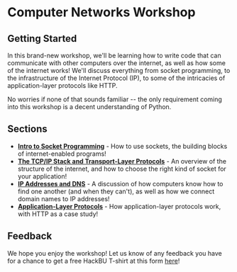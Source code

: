 # Computer Networks Workshop

## Getting Started

In this brand-new workshop, we'll be learning how to write code that can communicate with other computers over the internet, as well as how some of the internet works! We'll discuss everything from socket programming, to the infrastructure of the Internet Protocol (IP), to some of the intricacies of application-layer protocols like HTTP.

No worries if none of that sounds familiar -- the only requirement coming into this workshop is a decent understanding of Python.

## Sections

* **[Intro to Socket Programming](https://colab.research.google.com/github/HackBinghamton/ComputerNetworksWorkshop/blob/main/intro-sockets/introduction-to-socket-programming.ipynb)** - 
How to use sockets, the building blocks of internet-enabled programs!
* **[The TCP/IP Stack and Transport-Layer Protocols](https://colab.research.google.com/github/HackBinghamton/ComputerNetworksWorkshop/blob/main/tcp-ip-stack-and-transport.ipynb)** - 
An overview of the structure of the internet, and how to choose the right kind of socket for your application!
* **[IP Addresses and DNS](https://colab.research.google.com/github/HackBinghamton/ComputerNetworksWorkshop/blob/main/ip-addresses-dns.ipynb)** -
A discussion of how computers know how to find one another (and when they can't), as well as how we connect domain names to IP addresses!
* **[Application-Layer Protocols](https://colab.research.google.com/github/HackBinghamton/ComputerNetworksWorkshop/blob/main/application-layer.ipynb)** -
How application-layer protocols work, with HTTP as a case study!

## Feedback

We hope you enjoy the workshop! Let us know of any feedback you have for a chance to get a free HackBU T-shirt at this form [here](https://forms.gle/eAmVBZDqir7D7AJVA)!
